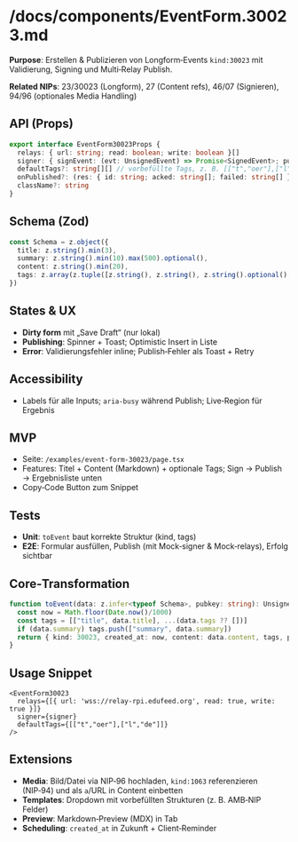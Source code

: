 
# /docs/components/EventForm.30023.md

**Purpose**: Erstellen & Publizieren von Longform‑Events `kind:30023` mit Validierung, Signing und Multi‑Relay Publish.

**Related NIPs**: 23/30023 (Longform), 27 (Content refs), 46/07 (Signieren), 94/96 (optionales Media Handling)

## API (Props)

```ts
export interface EventForm30023Props {
  relays: { url: string; read: boolean; write: boolean }[]
  signer: { signEvent: (evt: UnsignedEvent) => Promise<SignedEvent>; pubkey: string }
  defaultTags?: string[][] // vorbefüllte Tags, z. B. [["t","oer"],["l","de"]]
  onPublished?: (res: { id: string; acked: string[]; failed: string[] }) => void
  className?: string
}
```

## Schema (Zod)

```ts
const Schema = z.object({
  title: z.string().min(3),
  summary: z.string().min(10).max(500).optional(),
  content: z.string().min(20),
  tags: z.array(z.tuple([z.string(), z.string(), z.string().optional(), z.string().optional()])).optional()
})
```

## States & UX

* **Dirty form** mit „Save Draft“ (nur lokal)
* **Publishing**: Spinner + Toast; Optimistic Insert in Liste
* **Error**: Validierungsfehler inline; Publish‑Fehler als Toast + Retry

## Accessibility

* Labels für alle Inputs; `aria-busy` während Publish; Live‑Region für Ergebnis

## MVP

* Seite: `/examples/event-form-30023/page.tsx`
* Features: Titel + Content (Markdown) + optionale Tags; Sign → Publish → Ergebnisliste unten
* Copy‑Code Button zum Snippet

## Tests

* **Unit**: `toEvent` baut korrekte Struktur (kind, tags)
* **E2E**: Formular ausfüllen, Publish (mit Mock‑signer & Mock‑relays), Erfolg sichtbar

## Core‑Transformation

```ts
function toEvent(data: z.infer<typeof Schema>, pubkey: string): UnsignedEvent {
  const now = Math.floor(Date.now()/1000)
  const tags = [["title", data.title], ...(data.tags ?? [])]
  if (data.summary) tags.push(["summary", data.summary])
  return { kind: 30023, created_at: now, content: data.content, tags, pubkey }
}
```

## Usage Snippet

```tsx
<EventForm30023
  relays={[{ url: 'wss://relay-rpi.edufeed.org', read: true, write: true }]}
  signer={signer}
  defaultTags={[["t","oer"],["l","de"]]}
/>
```

## Extensions

* **Media**: Bild/Datei via NIP‑96 hochladen, `kind:1063` referenzieren (NIP‑94) und als `a`/URL in Content einbetten
* **Templates**: Dropdown mit vorbefüllten Strukturen (z. B. AMB‑NIP Felder)
* **Preview**: Markdown‑Preview (MDX) in Tab
* **Scheduling**: `created_at` in Zukunft + Client‑Reminder

